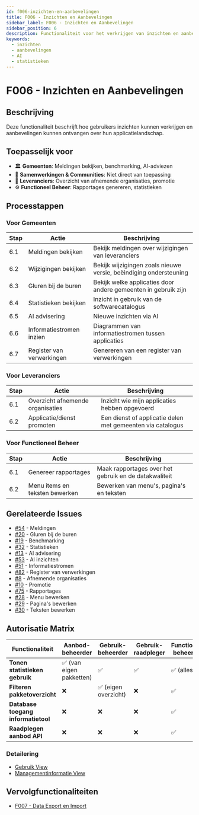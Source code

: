 ```yaml
---
id: f006-inzichten-en-aanbevelingen
title: F006 - Inzichten en Aanbevelingen
sidebar_label: F006 - Inzichten en Aanbevelingen
sidebar_position: 6
description: Functionaliteit voor het verkrijgen van inzichten en aanbevelingen
keywords:
  - inzichten
  - aanbevelingen
  - AI
  - statistieken
---
```


# F006 - Inzichten en Aanbevelingen

## Beschrijving
Deze functionaliteit beschrijft hoe gebruikers inzichten kunnen verkrijgen en aanbevelingen kunnen ontvangen over hun applicatielandschap.

## Toepasselijk voor
- 🏛️ **Gemeenten**: Meldingen bekijken, benchmarking, AI-adviezen
- 🤝 **Samenwerkingen & Communities**: Niet direct van toepassing
- 🏢 **Leveranciers**: Overzicht van afnemende organisaties, promotie
- ⚙️ **Functioneel Beheer**: Rapportages genereren, statistieken

## Processtappen

### Voor Gemeenten
| Stap | Actie | Beschrijving |
|------|-------|--------------|
| 6.1 | Meldingen bekijken | Bekijk meldingen over wijzigingen van leveranciers |
| 6.2 | Wijzigingen bekijken | Bekijk wijzigingen zoals nieuwe versie, beëindiging ondersteuning |
| 6.3 | Gluren bij de buren | Bekijk welke applicaties door andere gemeenten in gebruik zijn |
| 6.4 | Statistieken bekijken | Inzicht in gebruik van de softwarecatalogus |
| 6.5 | AI advisering | Nieuwe inzichten via AI |
| 6.6 | Informatiestromen inzien | Diagrammen van informatiestromen tussen applicaties |
| 6.7 | Register van verwerkingen | Genereren van een register van verwerkingen |

### Voor Leveranciers
| Stap | Actie | Beschrijving |
|------|-------|--------------|
| 6.1 | Overzicht afnemende organisaties | Inzicht wie mijn applicaties hebben opgevoerd |
| 6.2 | Applicatie/dienst promoten | Een dienst of applicatie delen met gemeenten via catalogus |

### Voor Functioneel Beheer
| Stap | Actie | Beschrijving |
|------|-------|--------------|
| 6.1 | Genereer rapportages | Maak rapportages over het gebruik en de datakwaliteit |
| 6.2 | Menu items en teksten bewerken | Bewerken van menu's, pagina's en teksten |

## Gerelateerde Issues
- [#54](https://github.com/VNG-Realisatie/Softwarecatalogus/issues/54) - Meldingen
- [#20](https://github.com/VNG-Realisatie/Softwarecatalogus/issues/20) - Gluren bij de buren
- [#19](https://github.com/VNG-Realisatie/Softwarecatalogus/issues/19) - Benchmarking
- [#32](https://github.com/VNG-Realisatie/Softwarecatalogus/issues/32) - Statistieken
- [#13](https://github.com/VNG-Realisatie/Softwarecatalogus/issues/13) - AI advisering
- [#53](https://github.com/VNG-Realisatie/Softwarecatalogus/issues/53) - AI inzichten
- [#51](https://github.com/VNG-Realisatie/Softwarecatalogus/issues/51) - Informatiestromen
- [#82](https://github.com/VNG-Realisatie/Softwarecatalogus/issues/82) - Register van verwerkingen
- [#8](https://github.com/VNG-Realisatie/Softwarecatalogus/issues/8) - Afnemende organisaties
- [#10](https://github.com/VNG-Realisatie/Softwarecatalogus/issues/10) - Promotie
- [#75](https://github.com/VNG-Realisatie/Softwarecatalogus/issues/75) - Rapportages
- [#28](https://github.com/VNG-Realisatie/Softwarecatalogus/issues/28) - Menu bewerken
- [#29](https://github.com/VNG-Realisatie/Softwarecatalogus/issues/29) - Pagina's bewerken
- [#30](https://github.com/VNG-Realisatie/Softwarecatalogus/issues/30) - Teksten bewerken

## Autorisatie Matrix

| Functionaliteit | Aanbod-beheerder | Gebruik-beheerder | Gebruik-raadpleger | Functioneel beheerder | VNG-raadpleger | Bezoeker |
|------------------|------------------|-------------------|--------------------|-----------------------|----------------|----------|
| **Tonen statistieken gebruik** | ✅ (van eigen pakketten) | ✅ | ✅ | ✅ (alles) | ❌ | ❌ |
| **Filteren pakketoverzicht** | ❌ | ✅ (eigen overzicht) | ❌ | ✅ | ❌ | ❌ |
| **Database toegang informatietool** | ❌ | ❌ | ❌ | ✅ | ❌ | ❌ |
| **Raadplegen aanbod API** | ❌ | ❌ | ❌ | ✅ | ❌ | ❌ |

### Detailering
- [Gebruik View](https://vng-realisatie.github.io/Softwarecatalogus-Archi-repository/id-5af2e6f1-0ffa-403a-b8e5-1bf6153acfe1/views/id-8f3fd01f6b974c0f85e43f514225e973.html)
- [Managementinformatie View](https://vng-realisatie.github.io/Softwarecatalogus-Archi-repository/id-5af2e6f1-0ffa-403a-b8e5-1bf6153acfe1/views/id-6071c57cc54647b8b82a29df8c170bcf.html)

## Vervolgfunctionaliteiten
- [F007 - Data Export en Import](./F007-data-export-import.md)
